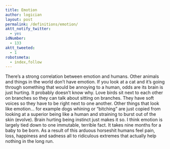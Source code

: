 ```yaml
---
title: Emotion
author: logician
layout: post
permalink: /definitions/emotion/
aktt_notify_twitter:
  - yes
idNumber:
  - 133
aktt_tweeted:
  - 1
robotsmeta:
  - index,follow
---
```

There&#8217;s a strong correlation between emotion and humans. <!--more-->Other animals and things in the world don&#8217;t have emotion. If you look at a cat and it&#8217;s going through something that would be annoying to a human, odds are its brain is just hurting. It probably doesn&#8217;t know why. Love birds sit next to each other on branches so they can talk about sitting on branches. They have soft voices so they have to be right next to one another. Other things that look like emotion&#8230; for example dogs whining or &#8220;bitching&#8221; are just copied from looking at a superior being like a human and straining to burst out of the skin (evolve). Brain hurting being instinct just makes it so. I think emotion is largely tied down to one immutable, terrible fact. It takes nine months for a baby to be born. As a result of this arduous horseshit humans feel pain, loss, happiness and sadness all to ridiculous extremes that actually help nothing in the long run.
